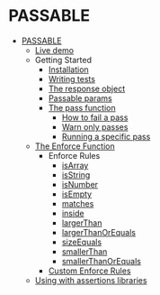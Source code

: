 PASSABLE
========

* [PASSABLE](../README.md)
    * [Live demo](./try)
    * Getting Started
        * [Installation](./getting_started/installation.md)
        * [Writing tests](./getting_started/writing_tests.md)
        * [The response object](./getting_started/response.md)
        * [Passable params](./getting_started/params.md)
        * [The pass function](./getting_started/pass/index.md)
            * [How to fail a pass](./getting_started/pass/how_to_fail.md)
            * [Warn only passes](./getting_started/pass/warn_only_passes.md)
            * [Running a specific pass](./getting_started/pass/specific.md)
    * [The Enforce Function](./enforce/README.md)
        * Enforce Rules
            * [isArray](./enforce/rules/lang/is_array/README.md)
            * [isString](./enforce/rules/lang/is_string/README.md)
            * [isNumber](./enforce/rules/lang/is_number/README.md)
            * [isEmpty](./enforce/rules/size/is_empty/README.md)
            * [matches](./enforce/rules/content/matches/README.md)
            * [inside](./enforce/rules/content/inside/README.md)
            * [largerThan](./enforce/rules/size/larger_than/README.md)
            * [largerThanOrEquals](./enforce/rules/size/larger_than_or_equals/README.md)
            * [sizeEquals](./enforce/rules/size/size_equals/README.md)
            * [smallerThan](./enforce/rules/size/smaller_than/README.md)
            * [smallerThanOrEquals](./enforce/rules/size/smaller_than_or_equals/README.md)
        * [Custom Enforce Rules](./enforce/rules/custom.md)
    * [Using with assertions libraries](./compatability/assertions.md)
